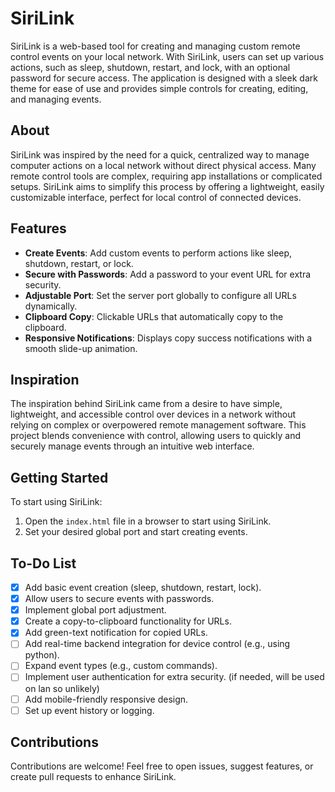 # SiriLink

SiriLink is a web-based tool for creating and managing custom remote control events on your local network. With SiriLink, users can set up various actions, such as sleep, shutdown, restart, and lock, with an optional password for secure access. The application is designed with a sleek dark theme for ease of use and provides simple controls for creating, editing, and managing events.

## About

SiriLink was inspired by the need for a quick, centralized way to manage computer actions on a local network without direct physical access. Many remote control tools are complex, requiring app installations or complicated setups. SiriLink aims to simplify this process by offering a lightweight, easily customizable interface, perfect for local control of connected devices.

## Features

- **Create Events**: Add custom events to perform actions like sleep, shutdown, restart, or lock.
- **Secure with Passwords**: Add a password to your event URL for extra security.
- **Adjustable Port**: Set the server port globally to configure all URLs dynamically.
- **Clipboard Copy**: Clickable URLs that automatically copy to the clipboard.
- **Responsive Notifications**: Displays copy success notifications with a smooth slide-up animation.

## Inspiration

The inspiration behind SiriLink came from a desire to have simple, lightweight, and accessible control over devices in a network without relying on complex or overpowered remote management software. This project blends convenience with control, allowing users to quickly and securely manage events through an intuitive web interface.

## Getting Started

To start using SiriLink:

1. Open the `index.html` file in a browser to start using SiriLink.
2. Set your desired global port and start creating events.

## To-Do List

- [x] Add basic event creation (sleep, shutdown, restart, lock).
- [x] Allow users to secure events with passwords.
- [x] Implement global port adjustment.
- [x] Create a copy-to-clipboard functionality for URLs.
- [x] Add green-text notification for copied URLs.
- [ ] Add real-time backend integration for device control (e.g., using python).
- [ ] Expand event types (e.g., custom commands).
- [ ] Implement user authentication for extra security. (if needed, will be used on lan so unlikely)
- [ ] Add mobile-friendly responsive design.
- [ ] Set up event history or logging.

## Contributions

Contributions are welcome! Feel free to open issues, suggest features, or create pull requests to enhance SiriLink.
